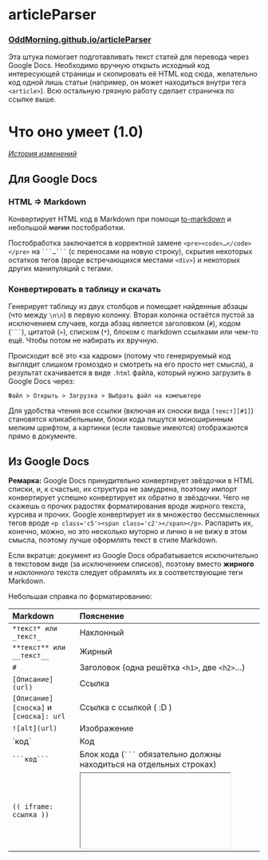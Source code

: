 # articleParser
### [OddMorning.github.io/articleParser](https://OddMorning.github.io/articleParser)

Эта штука помогает подготавливать текст статей для перевода через Google Docs.
Необходимо вручную открыть исходный код интересующей страницы и скопировать её HTML код сюда, желательно код одной лишь статьи (например, он может находиться внутри тега `<article>`). Всю остальную грязную работу сделает страничка по ссылке выше.

# Что оно умеет (1.0)

_[История изменений](history.md)_

## Для Google Docs
### HTML => Markdown
Конвертирует HTML код в Markdown при помощи [to-markdown](https://github.com/domchristie/to-markdown) и небольшой ~~магии~~ постобработки.

Постобработка заключается в корректной замене `<pre><code>…</code></pre>` на ` ```…``` ` (с переносами на новую строку), скрытия некоторых остатков тегов (вроде встречающихся местами `<div>`) и некоторых других манипуляций с тегами.

### Конвертировать в таблицу и скачать
Генерирует таблицу из двух столбцов и помещает найденные абзацы (что между `\n\n`) в первую колонку. Вторая колонка остаётся пустой за исключением случаев, когда абзац является заголовком (`#`), кодом (` ``` `), цитатой (`>`), списком (`*`), блоком с markdown ссылками или чем-то ещё. Чтобы потом не набирать их вручную.

Происходит всё это «за кадром» (потому что генерируемый код выглядит слишком громоздко и смотреть на его просто нет смысла), а результат скачивается в виде `.html` файла, который нужно загрузить в Google Docs через:

`Файл > Открыть > Загрузка > Выбрать файл на компьютере`

Для удобства чтения все ссылки (включая их сноски вида `[текст][#1]`) становятся кликабельными, блоки кода пишутся моноширинным мелким шрифтом, а картинки (если таковые имеются) отображаются прямо в документе.

## Из Google Docs
**Ремарка:** Google Docs принудительно конвертирует звёздочки в HTML списки, и, к счастью, их структура не замудрена, поэтому импорт конвертирует успешно конвертирует их обратно в звёздочки. Чего не скажешь о прочих радостях форматирования вроде жирного текста, курсива и прочих. Google конвертирует их в множество бессмысленных тегов вроде `<p class='c5'><span class='c2'></span></p>`. Распарить их, конечно, можно, но это несколько муторно и лично я не вижу в этом смысла, поэтому лучше оформлять текст в стиле Markdown.

Если вкратце: документ из Google Docs обрабатывается исключительно в текстовом виде (за исключением списков), поэтому вместо **жирного** и _наклонного_ текста следует обрамлять их в соответствующие теги Markdown.

Небольшая справка по форматированию:

Markdown | Пояснение
:-------- | :-------
`*текст* или _текст_`  | Наклонный
`**текст** или __текст__` | Жирный
`#` | Заголовок (одна решётка `<h1>`, две `<h2>`…)
`[Описание](url)` | Ссылка
`[Описание][сноска]` и `[сноска]: url` | Ссылка с ссылкой ( :D )
`![alt](url)` | Изображение
\`код\` | Код
` ```код``` ` | Блок кода (` ``` ` обязательно должны находиться на отдельных строках)
`(( iframe: ссылка ))` | <iframe> (не часть языка markdown)
`(( video: ссылка ))` | <video> (не часть языка markdown)
  
Более подробно можно найти в гугле по запросу «Синтаксис Markdown», например вот [одна из таких статей](http://www.diy.ru/info/markdown/).

### Импорт .zip файла
Экспорт из Google Docs:

`Файл > Скачать как > Загрузка > Веб страница (HTML, ZIP-архив)`

После выбора `Импорт .zip файла` следует выбрать сохранённый `.zip` архив. Скрипт распакует архив (слава [JSZip](https://stuk.github.io/jszip/)!), распарсит HTML код и отобразит на странице содержимое второй колонки.

### Markdown => HTML
Конвертирует HTML код в Markdown при помощи [showdown](https://github.com/showdownjs/showdown) (на этот раз почти что без ~~магии~~ постобработки).

## Найти и заменить
По умолчанию поиск и замена происходят по упрощённому синтаксису. Никаких спец символов, только лишь `**`, которое соответствует регулярному выражению `([\s\S]*?)`, т.е. «найти всё-всё и захватить в группу». Почему не `(.*?)`? Точка не находит переносы на новую строку

Например, можно в первое поле ввода написать `<figcaption>**</figcaption>`, во второе `Подпись: $1`, и оно заменит все `figcaption` на указанный текст, подставив содержимое тега вместо первого совпадения (`$1`).

### (галочка в заголовке)
Включает «взрослые» регулярки, убирая этот детский `**` и экранизацию всех спецсимволов. Аналогом примера выше будет `<figcaption>([\s\S]*?)<\/figcaption>`. Флаги `gi` стоят по умолчанию, их изменять нельзя (да и нужно ли?). 

### Предпросмотр
Показывает в обычном `alert`'е нашло ли что, и на что оно его могло бы заменить. Показывает только первое совпадение.

### Заменить всё
Молча заменяет (или не заменяет, тут как карта ляжет) все совпадения. Молча, потому что я устал и мне лень обрабатывать ошибки. Может, потом сделаю покрасивее, заодно убрав этот скучный `alert` :D

## Разное 

### Открыть текстовый файл
Предлагает открыть файл с компьютера, перенося содержимое файла в поле ввода текста.

### Скачать в .txt
Просто скачивает содержимое поля ввода текста как `.txt` файл. На всякий случай, вдруг пригодится?

### Открыть описание на GitHub
Открывает страницу с этим текстом (`README.md`) в новой вкладке.

